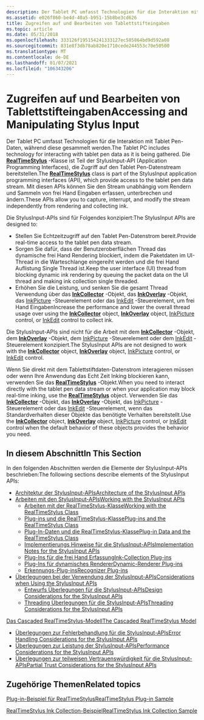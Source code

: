 ```yaml
---
description: Der Tablet PC umfasst Technologien für die Interaktion mit Tablet Pen-Daten, während diese gesammelt werden.
ms.assetid: e026f860-be4d-40a5-b951-15b8be3cd626
title: Zugreifen auf und Bearbeiten von Tablettstifteingaben
ms.topic: article
ms.date: 05/31/2018
ms.openlocfilehash: 333126f195154241333127ec585864bd9d592a08
ms.sourcegitcommit: 831e8f3db78ab820e1710cede244553c70e50500
ms.translationtype: MT
ms.contentlocale: de-DE
ms.lasthandoff: 01/07/2021
ms.locfileid: "106343206"
---
```

# <a name="accessing-and-manipulating-stylus-input"></a><span data-ttu-id="b08ef-103">Zugreifen auf und Bearbeiten von Tablettstifteingaben</span><span class="sxs-lookup"><span data-stu-id="b08ef-103">Accessing and Manipulating Stylus Input</span></span>

<span data-ttu-id="b08ef-104">Der Tablet PC umfasst Technologien für die Interaktion mit Tablet Pen-Daten, während diese gesammelt werden.</span><span class="sxs-lookup"><span data-stu-id="b08ef-104">The Tablet PC includes technology for interacting with tablet pen data as it is being gathered.</span></span> <span data-ttu-id="b08ef-105">Die [**RealTimeStylus**](realtimestylus-class.md) -Klasse ist Teil der StylusInput-API (Application Programming Interfaces), die Zugriff auf den Tablet Pen-Datenstream bereitstellen.</span><span class="sxs-lookup"><span data-stu-id="b08ef-105">The [**RealTimeStylus**](realtimestylus-class.md) class is part of the StylusInput application programming interfaces (API), which provide access to the tablet pen data stream.</span></span> <span data-ttu-id="b08ef-106">Mit diesen APIs können Sie den Stream unabhängig vom Rendern und Sammeln von frei Hand Eingaben erfassen, unterbrechen und ändern.</span><span class="sxs-lookup"><span data-stu-id="b08ef-106">These APIs allow you to capture, interrupt, and modify the stream independently from rendering and collecting ink.</span></span>

<span data-ttu-id="b08ef-107">Die StylusInput-APIs sind für Folgendes konzipiert:</span><span class="sxs-lookup"><span data-stu-id="b08ef-107">The StylusInput APIs are designed to:</span></span>

-   <span data-ttu-id="b08ef-108">Stellen Sie Echtzeitzugriff auf den Tablet Pen-Datenstrom bereit.</span><span class="sxs-lookup"><span data-stu-id="b08ef-108">Provide real-time access to the tablet pen data stream.</span></span>
-   <span data-ttu-id="b08ef-109">Sorgen Sie dafür, dass der Benutzeroberflächen Thread das dynamische frei Hand Rendering blockiert, indem die Paketdaten im UI-Thread in die Warteschlange eingereiht werden und die frei Hand Auflistung Single Thread ist.</span><span class="sxs-lookup"><span data-stu-id="b08ef-109">Keep the user interface (UI) thread from blocking dynamic ink rendering by queuing the packet data on the UI thread and making ink collection single threaded.</span></span>
-   <span data-ttu-id="b08ef-110">Erhöhen Sie die Leistung, und senken Sie die gesamt Thread Verwendung über das [**InkCollector**](inkcollector-class.md) -Objekt, das [**InkOverlay**](inkoverlay-class.md) -Objekt, das [InkPicture](inkpicture-control-reference.md) -Steuerelement oder das [InkEdit](inkedit-control-reference.md) -Steuerelement, um frei Hand Eingaben</span><span class="sxs-lookup"><span data-stu-id="b08ef-110">Increase the performance and lower the overall thread usage over using the [**InkCollector**](inkcollector-class.md) object, [**InkOverlay**](inkoverlay-class.md) object, [InkPicture](inkpicture-control-reference.md) control, or [InkEdit](inkedit-control-reference.md) control to collect ink.</span></span>

<span data-ttu-id="b08ef-111">Die StylusInput-APIs sind nicht für die Arbeit mit dem [**InkCollector**](inkcollector-class.md) -Objekt, dem [**InkOverlay**](inkoverlay-class.md) -Objekt, dem [InkPicture](inkpicture-control-reference.md) -Steuerelement oder dem [InkEdit](inkedit-control-reference.md) -Steuerelement konzipiert.</span><span class="sxs-lookup"><span data-stu-id="b08ef-111">The StylusInput APIs are not designed to work with the [**InkCollector**](inkcollector-class.md) object, [**InkOverlay**](inkoverlay-class.md) object, [InkPicture](inkpicture-control-reference.md) control, or [InkEdit](inkedit-control-reference.md) control.</span></span>

<span data-ttu-id="b08ef-112">Wenn Sie direkt mit dem Tablettstiftdaten-Datenstrom interagieren müssen oder wenn Ihre Anwendung das Echt Zeit Inking blockieren kann, verwenden Sie das [**RealTimeStylus**](realtimestylus-class.md) -Objekt.</span><span class="sxs-lookup"><span data-stu-id="b08ef-112">When you need to interact directly with the tablet pen data stream or when your application may block real-time inking, use the [**RealTimeStylus**](realtimestylus-class.md) object.</span></span> <span data-ttu-id="b08ef-113">Verwenden Sie das [**InkCollector**](inkcollector-class.md) -Objekt, das [**InkOverlay**](inkoverlay-class.md) -Objekt, das [InkPicture](inkpicture-control-reference.md) -Steuerelement oder das [InkEdit](inkedit-control-reference.md) -Steuerelement, wenn das Standardverhalten dieser Objekte das benötigte Verhalten bereitstellt.</span><span class="sxs-lookup"><span data-stu-id="b08ef-113">Use the [**InkCollector**](inkcollector-class.md) object, [**InkOverlay**](inkoverlay-class.md) object, [InkPicture](inkpicture-control-reference.md) control, or [InkEdit](inkedit-control-reference.md) control when the default behavior of these objects provides the behavior you need.</span></span>

## <a name="in-this-section"></a><span data-ttu-id="b08ef-114">In diesem Abschnitt</span><span class="sxs-lookup"><span data-stu-id="b08ef-114">In This Section</span></span>

<span data-ttu-id="b08ef-115">In den folgenden Abschnitten werden die Elemente der StylusInput-APIs beschrieben:</span><span class="sxs-lookup"><span data-stu-id="b08ef-115">The following sections describe elements of the StylusInput APIs:</span></span>

-   [<span data-ttu-id="b08ef-116">Architektur der StylusInput-APIs</span><span class="sxs-lookup"><span data-stu-id="b08ef-116">Architecture of the StylusInput APIs</span></span>](architecture-of-the-stylusinput-apis.md)
-   [<span data-ttu-id="b08ef-117">Arbeiten mit den StylusInput-APIs</span><span class="sxs-lookup"><span data-stu-id="b08ef-117">Working with the StylusInput APIs</span></span>](working-with-the-stylusinput-apis.md)
    -   [<span data-ttu-id="b08ef-118">Arbeiten mit der RealTimeStylus-Klasse</span><span class="sxs-lookup"><span data-stu-id="b08ef-118">Working with the RealTimeStylus Class</span></span>](working-with-the-realtimestylus-class.md)
    -   [<span data-ttu-id="b08ef-119">Plug-ins und die RealTimeStylus-Klasse</span><span class="sxs-lookup"><span data-stu-id="b08ef-119">Plug-ins and the RealTimeStylus Class</span></span>](plug-ins-and-the-realtimestylus-class.md)
    -   [<span data-ttu-id="b08ef-120">Plug-In-Daten und die RealTimeStylus-Klasse</span><span class="sxs-lookup"><span data-stu-id="b08ef-120">Plug-in Data and the RealTimeStylus Class</span></span>](plug-in-data-and-the-realtimestylus-class.md)
    -   [<span data-ttu-id="b08ef-121">Implementierungs Hinweise für die StylusInput-APIs</span><span class="sxs-lookup"><span data-stu-id="b08ef-121">Implementation Notes for the StylusInput APIs</span></span>](implementation-notes-for-the-stylusinput-apis.md)
    -   [<span data-ttu-id="b08ef-122">Plug-Ins für die frei Hand Erfassung</span><span class="sxs-lookup"><span data-stu-id="b08ef-122">Ink-Collection Plug-ins</span></span>](ink-collection-plug-ins.md)
    -   [<span data-ttu-id="b08ef-123">Plug-Ins für dynamisches Renderer</span><span class="sxs-lookup"><span data-stu-id="b08ef-123">Dynamic-Renderer Plug-ins</span></span>](dynamic-renderer-plug-ins.md)
    -   [<span data-ttu-id="b08ef-124">Erkennungs-Plug-ins</span><span class="sxs-lookup"><span data-stu-id="b08ef-124">Recognizer Plug-ins</span></span>](recognizer-plug-ins.md)
-   [<span data-ttu-id="b08ef-125">Überlegungen bei der Verwendung der StylusInput-APIs</span><span class="sxs-lookup"><span data-stu-id="b08ef-125">Considerations when Using the StylusInput APIs</span></span>](considerations-when-using-the-stylusinput-apis.md)
    -   [<span data-ttu-id="b08ef-126">Entwurfs Überlegungen für die StylusInput-APIs</span><span class="sxs-lookup"><span data-stu-id="b08ef-126">Design Considerations for the StylusInput APIs</span></span>](design-considerations-for-the-stylusinput-apis.md)
    -   [<span data-ttu-id="b08ef-127">Threading Überlegungen für die StylusInput-APIs</span><span class="sxs-lookup"><span data-stu-id="b08ef-127">Threading Considerations for the StylusInput APIs</span></span>](threading-considerations-for-the-stylusinput-apis.md)

[<span data-ttu-id="b08ef-128">Das Cascaded RealTimeStylus-Modell</span><span class="sxs-lookup"><span data-stu-id="b08ef-128">The Cascaded RealTimeStylus Model</span></span>](the-cascaded-realtimestylus-model.md)

-   [<span data-ttu-id="b08ef-129">Überlegungen zur Fehlerbehandlung für die StylusInput-APIs</span><span class="sxs-lookup"><span data-stu-id="b08ef-129">Error Handling Considerations for the StylusInput APIs</span></span>](error-handling-considerations-for-the-stylusinput-apis.md)
-   [<span data-ttu-id="b08ef-130">Überlegungen zur Leistung der StylusInput-APIs</span><span class="sxs-lookup"><span data-stu-id="b08ef-130">Performance Considerations for the StylusInput APIs</span></span>](performance-considerations-for-the-stylusinput-apis.md)
-   [<span data-ttu-id="b08ef-131">Überlegungen zur teilweisen Vertrauenswürdigkeit für die StylusInput-APIs</span><span class="sxs-lookup"><span data-stu-id="b08ef-131">Partial Trust Considerations for the StylusInput APIs</span></span>](partial-trust-considerations-for-the-stylusinput-apis.md)

## <a name="related-topics"></a><span data-ttu-id="b08ef-132">Zugehörige Themen</span><span class="sxs-lookup"><span data-stu-id="b08ef-132">Related topics</span></span>

<dl> <dt>

[<span data-ttu-id="b08ef-133">Plug-in-Beispiel für RealTimeStylus</span><span class="sxs-lookup"><span data-stu-id="b08ef-133">RealTimeStylus Plug-in Sample</span></span>](realtimestylus-plug-in-sample.md)
</dt> <dt>

[<span data-ttu-id="b08ef-134">RealTimeStylus Ink Collection-Beispiel</span><span class="sxs-lookup"><span data-stu-id="b08ef-134">RealTimeStylus Ink Collection Sample</span></span>](realtimestylus-ink-collection-sample.md)
</dt> </dl>

 

 



